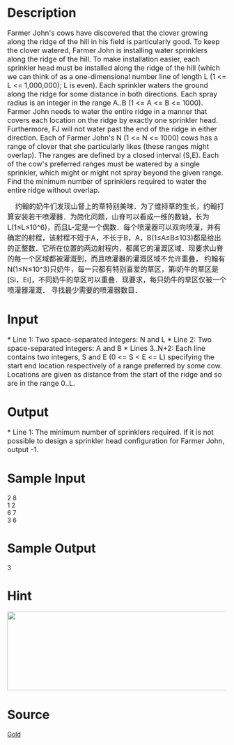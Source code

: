 
# Description

<div class="content"><p><span style="font-size: medium">Farmer John&#39;s cows have discovered that the clover growing along the ridge of the hill in his field is particularly good. To keep the clover watered, Farmer John is installing water sprinklers along the ridge of the hill. To make installation easier, each sprinkler head must be installed along the ridge of the hill (which we can think of as a one-dimensional number line of length L (1 &lt;= L &lt;= 1,000,000); L is even). Each sprinkler waters the ground along the ridge for some distance in both directions. Each spray radius is an integer in the range A..B (1 &lt;= A &lt;= B &lt;= 1000). Farmer John needs to water the entire ridge in a manner that covers each location on the ridge by exactly one sprinkler head. Furthermore, FJ will not water past the end of the ridge in either direction. Each of Farmer John&#39;s N (1 &lt;= N &lt;= 1000) cows has a range of clover that she particularly likes (these ranges might overlap). The ranges are defined by a closed interval (S,E). Each of the cow&#39;s preferred ranges must be watered by a single sprinkler, which might or might not spray beyond the given range. Find the minimum number of sprinklers required to water the entire ridge without overlap. </span></p>
<p></p>
<div><span style="font-size: medium">    约翰的奶牛们发现山督上的草特别美味．为了维持草的生长，约翰打算安装若干喷灌器．为简化问题，山脊可以看成一维的数轴，长为L(1≤L≤10^6)，而且L-定是一个偶数．每个喷灌器可以双向喷灌，并有确定的射程，该射程不短于A，不长于B，A，B(1≤A≤B≤103)都是给出的正整数．它所在位置的两边射程内，都属它的灌溉区域．现要求山脊的每一个区域都被灌溉到，而且喷灌器的灌溉区域不允许重叠， 约翰有N(1≤N≤10^3)只奶牛，每一只都有特别喜爱的草区，第i奶牛的草区是[Si，Ei]，不同奶牛的草区可以重叠．现要求，每只奶牛的草区仅被一个喷灌器灌溉． 寻找最少需要的喷灌器数目．</span></div></div>

# Input

<div class="content"><p><span style="font-size: medium">* Line 1: Two space-separated integers: N and L * Line 2: Two space-separated integers: A and B * Lines 3..N+2: Each line contains two integers, S and E (0 &lt;= S &lt; E &lt;= L) specifying the start end location respectively of a range preferred by some cow. Locations are given as distance from the start of the ridge and so are in the range 0..L. </span></p></div>

# Output

<div class="content"><p><span style="font-size: medium">* Line 1: The minimum number of sprinklers required. If it is not possible to design a sprinkler head configuration for Farmer John, output -1. </span></p></div>

# Sample Input

<div class="content"><span class="sampledata">2 8<br/>
1 2<br/>
6 7<br/>
3 6<br/>
</span></div>

# Sample Output

<div class="content"><span class="sampledata">3<br/>
</span></div>

# Hint

<div class="content"><p></p><p><img height="180" alt="" width="707" src="source/bzoj/1986/img/aHR0cHM6Ly9seWRzeS5jb20vSnVkZ2VPbmxpbmUvdXBsb2FkLzIwMTQwMS8yMigzKS5qcGc=.jpg"/></p><p></p></div>

# Source

<div class="content"><p><a href="problemset.php?search= Gold"> Gold</a></p></div>


